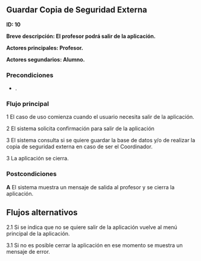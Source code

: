 ## Guardar Copia de Seguridad Externa

**ID: 10**

**Breve descripción: El profesor podrá salir de la aplicación.**

**Actores principales: Profesor.**

**Actores segundarios: Alumno.**

### Precondiciones

* .

### Flujo principal

1 El caso de uso comienza cuando el usuario necesita salir de la aplicación.

2 El sistema solicita confirmación para salir de la aplicación

3 El sistema consulta si se quiere guardar la base de datos y/o de realizar la copia de seguridad externa en caso de ser el Coordinador.

3 La aplicación se cierra.

### Postcondiciones

**A** El sistema muestra un mensaje de salida al profesor y se cierra la aplicación.



## Flujos alternativos

2.1 Si se indica que no se quiere salir de la aplicación vuelve al menú principal de la aplicación.

3.1 Si no es posible cerrar la aplicación en ese momento se muestra un mensaje de error.


